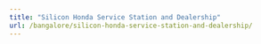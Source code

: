 ```yaml
---
title: "Silicon Honda Service Station and Dealership"
url: /bangalore/silicon-honda-service-station-and-dealership/
---
```

